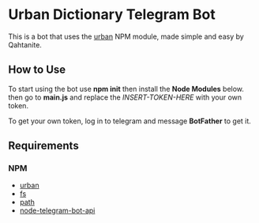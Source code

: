 # Urban Dictionary Telegram Bot

This is a bot that uses the [urban](https://www.npmjs.com/package/urban) NPM module, made simple and easy by Qahtanite.

## How to Use

To start using the bot use **npm init** then install the **Node Modules** below.
then go to **main.js** and replace the _INSERT-TOKEN-HERE_ with your own token.

To get your own token, log in to telegram and message **BotFather** to get it.

## Requirements

### NPM
- [urban](https://www.npmjs.com/package/urban)
- [fs](https://www.npmjs.com/package/fs)
- [path](https://www.npmjs.com/package/path)
- [node-telegram-bot-api](https://www.npmjs.com/package/node-telegram-bot-api)